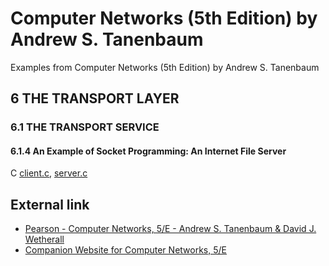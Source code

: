 # Computer Networks (5th Edition) by Andrew S. Tanenbaum
Examples from Computer Networks (5th Edition) by Andrew S. Tanenbaum

## 6 THE TRANSPORT LAYER
### 6.1 THE TRANSPORT SERVICE
#### 6.1.4 An Example of Socket Programming: An Internet File Server
C [client.c](6.1.4/client.c), [server.c](6.1.4/server.c)

## External link
* [Pearson - Computer Networks, 5/E - Andrew S. Tanenbaum & David J. Wetherall](http://www.pearsonhighered.com/educator/product/Computer-Networks/9780132126953.page)
* [Companion Website for Computer Networks, 5/E](http://computernetworks5e.org/blogs/)
